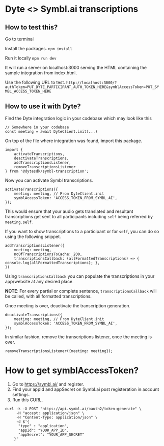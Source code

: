 # Dyte <> Symbl.ai transcriptions

## How to test this?

Go to terminal

Install the packages.
`npm install`

Run it locally
`npm run dev`

It will run a server on localhost:3000 serving the HTML containing the sample integration from index.html.

Use the following URL to test.
`
http://localhost:3000/?authToken=PUT_DYTE_PARTICIPANT_AUTH_TOKEN_HERE&symblAccessToken=PUT_SYMBL_ACCESS_TOKEN_HERE
`

## How to use it with Dyte?

Find the Dyte integration logic in your codebase which may look like this

```
// Somewhere in your codebase
const meeting = await DyteClient.init(...)
```

On top of the file where integration was found, import this package.

```
import {
    activateTranscriptions,
    deactivateTranscriptions,
    addTranscriptionsListener,
    removeTranscriptionsListener
} from '@dytesdk/symbl-transcription';
```

Now you can activate Symbl transcriptions.

```
activateTranscriptions({
    meeting: meeting, // From DyteClient.init
    symblAccessToken: 'ACCESS_TOKEN_FROM_SYMBL_AI',
});
```

This would ensure that your audio gets translated and resultant transcriptions get sent to all participants including `self` being referred by `meeting.self`.

If you want to show transcriptions to a participant or for `self`, you can do so using the following snippet.

```
addTranscriptionsListener({
    meeting: meeting,
    noOfTranscriptionsToCache: 200,
    transcriptionsCallback: (allFormattedTranscriptions) => { console.log(allFormattedTranscriptions); },
})
```

Using `transcriptionsCallback` you can populate the transcriptions in your app/website at any desired place.

<b>NOTE</b>: For every partial or complete sentence, `transcriptionsCallback` will be called, with all formatted transcriptions.

Once meeting is over, deactivate the transcription generation.

```
deactivateTranscriptions({
    meeting: meeting, // From DyteClient.init
    symblAccessToken: 'ACCESS_TOKEN_FROM_SYMBL_AI',
});
```
In similar fashion, remove the transcriptions listener, once the meeting is over.

```
removeTranscriptionsListener({meeting: meeting});
```


# How to get symblAccessToken?

1. Go to <https://symbl.ai/> and register.
2. Find your appId and appSecret on Symbl.ai post registeration in account settings.
3. Run this CURL.

```
curl -k -X POST "https://api.symbl.ai/oauth2/token:generate" \
     -H "accept: application/json" \
     -H "Content-Type: application/json" \
     -d $'{
      "type" : "application",
      "appId": "YOUR_APP_ID",
      "appSecret": "YOUR_APP_SECRET"
    }'
```

